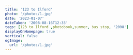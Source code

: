 ```yaml
---
title: '123 to Ilford'
photo: '/photos/1.jpg'
date: '2023-01-07'
dateTaken: '2008-08-16T12:33'
tags: [123 to Ilford ,photobook,summer, bus stop, '2008']
displayOnHomepage: true
vertical: false
ogImage:
  url: '/photos/1.jpg'
---
```

